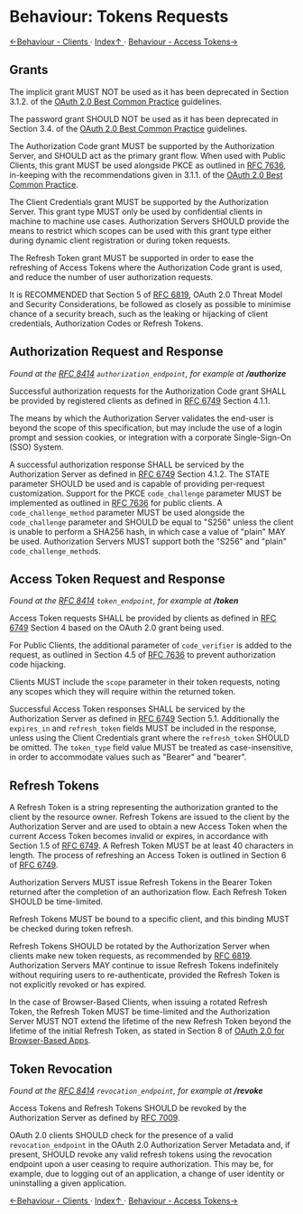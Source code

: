 # Behaviour: Tokens Requests

[←Behaviour - Clients ](4.2._Behaviour_-_Clients.md) · [ Index↑ ](..) · [Behaviour - Access Tokens→](4.4._Behaviour_-_Access_Tokens.md)



## Grants

The implicit grant MUST NOT be used as it has been deprecated in Section 3.1.2. of the
[OAuth 2.0 Best Common Practice][oauth-security-topics] guidelines.

The password grant SHOULD NOT be used as it has been deprecated in Section 3.4. of the
[OAuth 2.0 Best Common Practice][oauth-security-topics] guidelines.

The Authorization Code grant MUST be supported by the Authorization Server, and SHOULD act as the primary grant flow.
When used with Public Clients, this grant MUST be used alongside PKCE as outlined in [RFC 7636][RFC-7636], in-keeping
with the recommendations given in 3.1.1. of the [OAuth 2.0 Best Common Practice][oauth-security-topics].

The Client Credentials grant MUST be supported by the Authorization Server. This grant type MUST only be used by
confidential clients in machine to machine use cases. Authorization Servers SHOULD provide the means to restrict which
scopes can be used with this grant type either during dynamic client registration or during token requests.

The Refresh Token grant MUST be supported in order to ease the refreshing of Access Tokens where the Authorization Code
grant is used, and reduce the number of user authorization requests.

It is RECOMMENDED that Section 5 of [RFC 6819][RFC-6819], OAuth 2.0 Threat Model and Security Considerations, be
followed as closely as possible to minimise chance of a security breach, such as the leaking or hijacking of client
credentials, Authorization Codes or Refresh Tokens.

## Authorization Request and Response
_Found at the [RFC 8414][RFC-8414] `authorization_endpoint`, for example at **/authorize**_

Successful authorization requests for the Authorization Code grant SHALL be provided by registered clients as
defined in [RFC 6749][RFC-6749] Section 4.1.1.

The means by which the Authorization Server validates the end-user is beyond the scope of this specification, but may
include the use of a login prompt and session cookies, or integration with a corporate Single-Sign-On (SSO) System.

A successful authorization response SHALL be serviced by the Authorization Server as defined in [RFC 6749][RFC-6749]
Section 4.1.2. The STATE parameter SHOULD be used and is capable of providing per-request customization.
Support for the PKCE `code_challenge` parameter MUST be implemented as outlined in [RFC 7636][RFC-7636] for public
clients. A `code_challenge_method` parameter MUST be used alongside the `code_challenge` parameter and SHOULD be equal
to "S256" unless the client is unable to perform a SHA256 hash, in which case a value of "plain" MAY be used.
Authorization Servers MUST support both the "S256" and "plain" `code_challenge_method`s.

## Access Token Request and Response
_Found at the [RFC 8414][RFC-8414] `token_endpoint`, for example at **/token**_

Access Token requests SHALL be provided by clients as defined in [RFC 6749][RFC-6749] Section 4 based on the OAuth
2.0 grant being used.

For Public Clients, the additional parameter of `code_verifier` is added to the request, as outlined in Section 4.5 of
[RFC 7636][RFC-7636] to prevent authorization code hijacking.

Clients MUST include the `scope` parameter in their token requests, noting any scopes which they will require within the
returned token.

Successful Access Token responses SHALL be serviced by the Authorization Server as defined in [RFC 6749][RFC-6749]
Section 5.1. Additionally the `expires_in` and `refresh_token` fields MUST be included in the response, unless using the
Client Credentials grant where the `refresh_token` SHOULD be omitted. The `token_type` field value MUST be treated as
case-insensitive, in order to accommodate values such as "Bearer" and "bearer".

## Refresh Tokens

A Refresh Token is a string representing the authorization granted to the client by the resource owner. Refresh Tokens
are issued to the client by the Authorization Server and are used to obtain a new Access Token when the current Access
Token becomes invalid or expires, in accordance with Section 1.5 of [RFC 6749][RFC-6749]. A Refresh Token MUST be at
least 40 characters in length. The process of refreshing an Access Token is outlined in Section 6 of
[RFC 6749][RFC-6749].

Authorization Servers MUST issue Refresh Tokens in the Bearer Token returned after the completion of an authorization
flow. Each Refresh Token SHOULD be time-limited.

Refresh Tokens MUST be bound to a specific client, and this binding MUST be checked during token refresh.

Refresh Tokens SHOULD be rotated by the Authorization Server when clients make new token requests, as recommended by
[RFC 6819][RFC-6819]. Authorization Servers MAY continue to issue Refresh Tokens indefinitely without requiring users
to re-authenticate, provided the Refresh Token is not explicitly revoked or has expired.

In the case of Browser-Based Clients, when issuing a rotated Refresh Token, the Refresh Token MUST be time-limited and
the Authorization Server MUST NOT extend the lifetime of the new Refresh Token beyond the lifetime of the initial
Refresh Token, as stated in Section 8 of [OAuth 2.0 for Browser-Based Apps][oauth-browser-based-apps].

## Token Revocation
_Found at the [RFC 8414][RFC-8414] `revocation_endpoint`, for example at **/revoke**_

Access Tokens and Refresh Tokens SHOULD be revoked by the Authorization Server as defined by [RFC 7009][RFC-7009].

OAuth 2.0 clients SHOULD check for the presence of a valid `revocation_endpoint` in the OAuth 2.0 Authorization
Server Metadata and, if present, SHOULD revoke any valid refresh tokens using the revocation endpoint upon a user
ceasing to require authorization. This may be, for example, due to logging out of an application, a change of user
identity or uninstalling a given application.

[RFC-6749]: https://tools.ietf.org/html/rfc6749 "The OAuth 2.0 Authorization Framework"

[RFC-6819]: https://tools.ietf.org/html/rfc6819 "OAuth 2.0 Threat Model and Security Considerations"

[RFC-7009]: https://tools.ietf.org/html/rfc7009 "OAuth 2.0 Token Revocation"

[RFC-7636]: https://tools.ietf.org/html/rfc7636 "Proof Key for Code Exchange by OAuth Public Clients"

[RFC-8414]: https://tools.ietf.org/html/rfc8414 "OAuth 2.0 Authorization Server Metadata"

[oauth-security-topics]: https://datatracker.ietf.org/doc/draft-ietf-oauth-security-topics/ "OAuth 2.0 Security Best Current Practice 13"

[oauth-browser-based-apps]: https://datatracker.ietf.org/doc/draft-ietf-oauth-browser-based-apps

[←Behaviour - Clients ](4.2._Behaviour_-_Clients.md) · [ Index↑ ](..) · [Behaviour - Access Tokens→](4.4._Behaviour_-_Access_Tokens.md)
